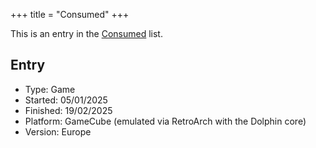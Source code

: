 +++
title = "Consumed"
+++

This is an entry in the [Consumed](@/notes/Consumption/Consumed.md) list.

## Entry

- Type: Game
- Started: 05/01/2025
- Finished: 19/02/2025
- Platform: GameCube (emulated via RetroArch with the Dolphin core)
- Version: Europe
